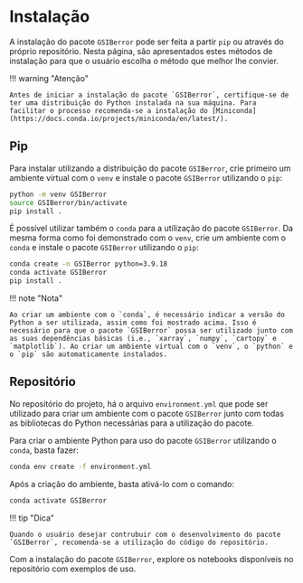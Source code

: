 # Instalação

A instalação do pacote `GSIBerror` pode ser feita a partir `pip` ou através do próprio repositório. Nesta página, são apresentados estes métodos de instalação para que o usuário escolha o método que melhor lhe convier.

!!! warning "Atenção"

    Antes de iniciar a instalação do pacote `GSIBerror`, certifique-se de ter uma distribuição do Python instalada na sua máquina. Para facilitar o processo recomenda-se a instalação do [Miniconda](https://docs.conda.io/projects/miniconda/en/latest/).


## Pip

Para instalar utilizando a distribuição do pacote `GSIBerror`, crie primeiro um ambiente virtual com o `venv` e instale o pacote `GSIBerror` utilizando o `pip`:

```bash linenums="1"
python -m venv GSIBerror
source GSIBerror/bin/activate
pip install .
```

É possível utilizar também o `conda` para a utilização do pacote `GSIBerror`. Da mesma forma como foi demonstrado com o `venv`, crie um ambiente com o `conda` e instale o pacote `GSIBerror` utilizando o `pip`: 

```bash linenums="1"
conda create -n GSIBerror python=3.9.18
conda activate GSIBerror
pip install .
```    

!!! note "Nota"

    Ao criar um ambiente com o `conda`, é necessário indicar a versão do Python a ser utilizada, assim como foi mostrado acima. Isso é necessário para que o pacote `GSIBerror` possa ser utilizado junto com as suas dependências básicas (i.e., `xarray`, `numpy`, `cartopy` e `matplotlib`). Ao criar um ambiente virtual com o `venv`, o `python` e o `pip` são automaticamente instalados.

## Repositório

No repositório do projeto, há o arquivo `environment.yml` que pode ser utilizado para criar um ambiente com o pacote `GSIBerror` junto com todas as bibliotecas do Python necessárias para a utilização do pacote.

Para criar o ambiente Python para uso do pacote `GSIBerror` utilizando o `conda`, basta fazer:

```bash linenums="1"
conda env create -f environment.yml
```

Após a criação do ambiente, basta ativá-lo com o comando:

```bash linenums="1"
conda activate GSIBerror
```

!!! tip "Dica"

    Quando o usuário desejar contrubuir com o desenvolvimento do pacote `GSIBerror`, recomenda-se a utilização do código do repositório.

Com a instalação do pacote `GSIBerror`, explore os notebooks disponíveis no repositório com exemplos de uso.
